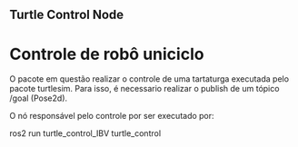 ## Turtle Control Node

# Controle de robô uniciclo

O pacote em questão realizar o controle de uma tartaturga executada pelo pacote turtlesim. Para isso, é necessario realizar o publish de um tópico /goal (Pose2d).

O nó responsável pelo controle por ser executado por:

ros2 run turtle_control_IBV turtle_control
